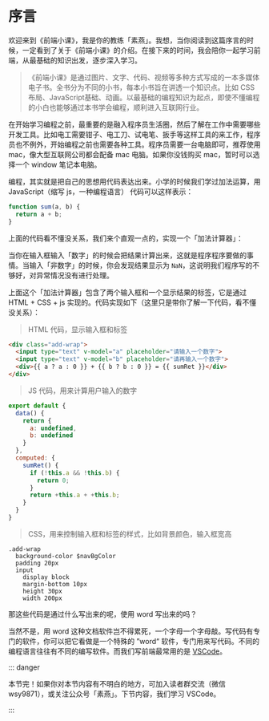# 序言

欢迎来到《前端小课》，我是你的教练「素燕」。我想，当你阅读到这篇序言的时候，一定看到了关于《前端小课》的介绍。在接下来的时间，我会陪你一起学习前端，从最基础的知识出发，逐步深入学习。

> 《前端小课》是通过图片、文字、代码、视频等多种方式写成的一本多媒体电子书。全书分为不同的小书，每本小书旨在讲透一个知识点。比如 CSS布局、JavaScript基础、动画。以最基础的编程知识为起点，即使不懂编程的小白也能够通过本书学会编程，顺利进入互联网行业。

在开始学习编程之前，最重要的是融入程序员生活圈，然后了解在工作中需要哪些开发工具。比如电工需要钳子、电工刀、试电笔、扳手等这样工具的来工作，程序员也不例外，开始编程之前也需要各种工具。程序员需要一台电脑即可，推荐使用 mac，像大型互联网公司都会配备 mac 电脑。如果你没钱购买 mac，暂时可以选择一个 window 笔记本电脑。

编程，其实就是把自己的思想用代码表达出来。小学的时候我们学过加法运算，用 JavaScript（缩写 js，一种编程语言） 代码可以这样表示：

```js
function sum(a, b) {
  return a + b;
}
```

上面的代码看不懂没关系，我们来个直观一点的，实现一个「加法计算器」：

<Sum></Sum>

当你在输入框输入「数字」的时候会把结果计算出来，这就是程序程序要做的事情。当输入「非数字」的时候，你会发现结果显示为 `NaN`，这说明我们程序写的不够好，对异常情况没有进行处理。

上面这个「加法计算器」包含了两个输入框和一个显示结果的标签，它是通过 HTML + CSS + js 实现的。代码实现如下（这里只是带你了解一下代码，看不懂没关系）：

> HTML 代码，显示输入框和标签

```html
<div class="add-wrap">
  <input type="text" v-model="a" placeholder="请输入一个数字">
  <input type="text" v-model="b" placeholder="请再输入一个数字">
  <div>{{ a ? a : 0 }} + {{ b ? b : 0 }} = {{ sumRet }}</div>
</div>
```
> JS 代码，用来计算用户输入的数字

```js
export default {
  data() {
    return {
      a: undefined,
      b: undefined
    }
  },
  computed: {
    sumRet() {
      if (!this.a && !this.b) {
        return 0;
      }
      return +this.a + +this.b;
    }
  }
}
```

> CSS，用来控制输入框和标签的样式，比如背景颜色，输入框宽高

```stylus
.add-wrap
  background-color $navBgColor
  padding 20px
  input
    display block
    margin-bottom 10px
    height 30px
    width 200px
```

那这些代码是通过什么写出来的呢，使用 word 写出来的吗？

当然不是，用 word 这种文档软件岂不得累死，一个字母一个字母敲。写代码有专门的软件，你可以把它看做是一个特殊的 ”word“ 软件，专门用来写代码。不同的编程语言往往有不同的编写软件。而我们写前端最常用的是 [VSCode](https://code.visualstudio.com/)。

::: danger

本节完！如果你对本节内容有不明白的地方，可加入读者群交流（微信 wsy9871），或关注公众号「素燕」。下节内容，我们学习 VSCode。

:::